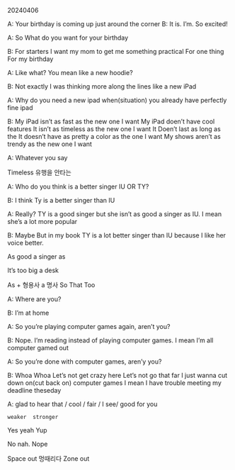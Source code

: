 20240406

A: Your birthday is coming up
just around the corner
B: It is. I’m. So excited!

A: So What do you want for your birthday

B: For starters I want my mom to get me something practical
For one thing
For my birthday

A: Like what? You mean like a new hoodie?

B: Not exactly I was thinking more along the lines like a new iPad

A: Why do you need a new ipad when(situation) you already have perfectly fine ipad

B: My iPad isn’t as fast as the new one I want
My iPad doen’t have cool features
It isn’t as timeless as the new one I want
It Doen’t last as long as the
It doesn’t have as pretty a color as the one I want
My shows aren’t as trendy as the new one I want

A: Whatever you say

Timeless 유행을 안타는

A: Who do you think is a better singer IU OR TY?

B: I think Ty is a better singer than IU

A: Really? TY is a good singer but she isn’t as good a singer as IU. I mean she’s a lot more popular

B: Maybe But in my book TY is a lot better singer than IU because I like her voice better.

As good a singer as

It’s too big a desk

As + 형용사 a 명사
So
That
Too

A: Where are you?

B: I’m at home

A: So you’re playing computer games again, aren’t you?

B: Nope. I’m reading instead of playing computer games.
I mean I’m all computer gamed out

A: So you’re done with computer games, aren’y you?

B: Whoa Whoa Let’s not get crazy here
Let’s not go that far
I just wanna cut down on(cut back on) computer games I mean I have trouble meeting my deadline theseday

A: glad to hear that / cool / fair / I see/ good for you

    weaker	stronger

Yes yeah Yup

No nah. Nope

Space out 멍때리다
Zone out
